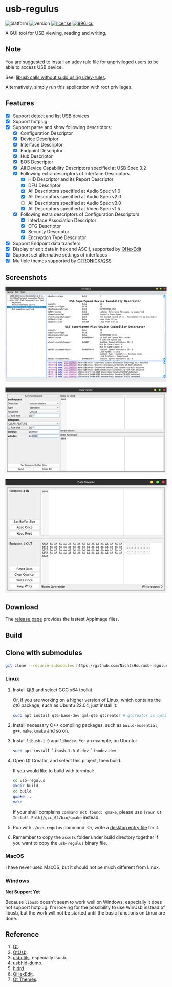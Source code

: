 ﻿# usb-regulus

![platform](https://img.shields.io/badge/platform-linux-lightgrey)
![version](https://img.shields.io/badge/version-v0.1.4-blue)
[![license](https://img.shields.io/badge/license-GPLv3-blue)](https://github.com/NichtsHsu/usb-regulus/blob/master/LICENSE)
[![996.icu](https://img.shields.io/badge/link-996.icu-%23FF4D5B.svg)](https://996.icu)

A GUI tool for USB viewing, reading and writing.

## Note

You are suggested to install an udev rule file for unprivileged users to be able to access USB device.

See: [libusb calls without sudo using udev-rules](https://stackoverflow.com/questions/40597515/libusb-calls-without-sudo-using-udev-rules).

Alternatively, simply run this application with root privileges.

## Features

* [x] Support detect and list USB devices
* [x] Support hotplug
* [x] Support parse and show following descriptors:
  * [x] Configuration Descriptor
  * [x] Device Descriptor
  * [x] Interface Descriptor
  * [x] Endpoint Descriptor
  * [x] Hub Descriptor
  * [x] BOS Descriptor
  * [x] All Device Capability Descriptors specified at USB Spec 3.2
  * [x] Following extra descriptors of Interface Descriptors
    * [x] HID Descriptor and its Report Descriptor
    * [x] DFU Descriptor
    * [x] All Descriptors specified at Audio Spec v1.0
    * [x] All Descriptors specified at Audio Spec v2.0
    * [ ] All Descriptors specified at Audio Spec v3.0
    * [x] All Descriptors specified at Video Spec v1.5
  * [x] Following extra descriptors of Configuration Descriptors
    * [x] Interface Association Descriptor
    * [x] OTG Descriptor
    * [x] Security Descriptor
    * [x] Encryption Type Descriptor
* [x] Support Endpoint data transfers
* [x] Display or edit data in hex and ASCII, supported by [QHexEdit](https://github.com/Simsys/qhexedit2)
* [x] Support set alternative settings of interfaces
* [x] Multiple themes supported by [GTRONICK/QSS](https://github.com/GTRONICK/QSS)

## Screenshots

![Mainwindow](./README_IMG/mainwindow.png)

![Control Transfer](./README_IMG/control_transfer.png)

![Endpoint Transfer](./README_IMG/endpoint_transfer.png)

## Download

The [release page](https://github.com/NichtsHsu/usb-regulus/releases) provides the lastest AppImage files.

## Build

## Clone with submodules

```bash
git clone --recurse-submodules https://github.com/NichtsHsu/usb-regulus.git
```

### Linux

1. Install [Qt6](https://www.qt.io/download) and select GCC x64 toolkit.

    Or, if you are working on a higher version of Linux, which contains the qt6 package, such as Ubuntu 22.04, just install it:

    ```bash
    sudo apt install qt6-base-dev qml-qt6 qtcreator # qtcreator is optional
    ```

2. Install necessary C++ compiling packages, such as `build-essential`, `g++`, `make`, `cmake` and so on.
3. Install `libusb-1.0` and `libudev`. For an example, on Ubuntu:

    ```bash
    sudo apt install libusb-1.0-0-dev libudev-dev
    ```

4. Open Qt Creator, and select this project, then build.

    If you would like to build with terminal:

    ```bash
    cd usb-regulus
    mkdir build
    cd build
    qmake ..
    make
    ```

    If your shell complains `command not found: qmake`, please use `{Your Qt Install Path}/gcc_64/bin/qmake` instead.

5. Run with `./usb-regulus` command. Or, write a [desktop entry file](https://specifications.freedesktop.org/desktop-entry-spec/desktop-entry-spec-latest.html) for it.
6. Remember to copy the `assets` folder under build directory together if you want to copy the `usb-regulus` binary file.

### MacOS

I have never used MacOS, but it should not be much different from Linux.

### Windows

**Not Support Yet**

Because `libusb` doesn't seem to work well on Windows, especially it does not support hotplug. I'm looking for the possibility to use WinUsb instead of libusb, but the work will not be started until the basic functions on Linux are done.

## Reference

1. [Qt](https://www.qt.io/).
2. [QtUsb](https://github.com/fpoussin/QtUsb).
3. [usbutils](https://github.com/gregkh/usbutils), especially lsusb.
4. [usbhid-dump](https://github.com/DIGImend/usbhid-dump).
5. [hidrd](https://github.com/DIGImend/hidrd).
6. [QHexEdit](https://github.com/Simsys/qhexedit2).
7. [Qt Themes](https://github.com/GTRONICK/QSS).
